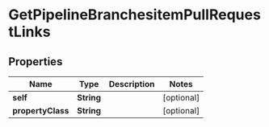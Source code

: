 
# GetPipelineBranchesitemPullRequestLinks

## Properties
Name | Type | Description | Notes
------------ | ------------- | ------------- | -------------
**self** | **String** |  |  [optional]
**propertyClass** | **String** |  |  [optional]



